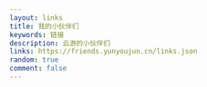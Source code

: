 ```yaml
---
layout: links
title: 我的小伙伴们
keywords: 链接
description: 云游的小伙伴们
links: https://friends.yunyoujun.cn/links.json
random: true
comment: false
---
```

